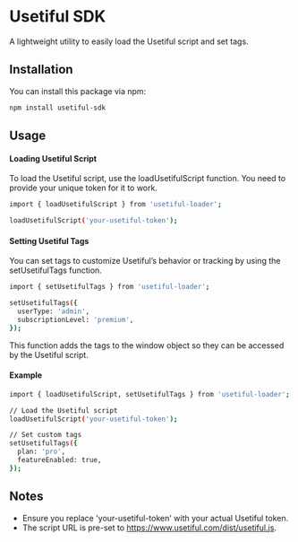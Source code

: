 # Usetiful SDK

A lightweight utility to easily load the Usetiful script and set tags.

## Installation

You can install this package via npm:

```bash
npm install usetiful-sdk
```

## Usage
#### Loading Usetiful Script

To load the Usetiful script, use the loadUsetifulScript function. You need to provide your unique token for it to work.

```bash 
import { loadUsetifulScript } from 'usetiful-loader';

loadUsetifulScript('your-usetiful-token');
```

#### Setting Usetiful Tags

You can set tags to customize Usetiful’s behavior or tracking by using the setUsetifulTags function.

```bash 
import { setUsetifulTags } from 'usetiful-loader';

setUsetifulTags({
  userType: 'admin',
  subscriptionLevel: 'premium',
});
```

This function adds the tags to the window object so they can be accessed by the Usetiful script.


#### Example
```bash
import { loadUsetifulScript, setUsetifulTags } from 'usetiful-loader';

// Load the Usetiful script
loadUsetifulScript('your-usetiful-token');

// Set custom tags
setUsetifulTags({
  plan: 'pro',
  featureEnabled: true,
});
```

## Notes
- Ensure you replace 'your-usetiful-token' with your actual Usetiful token.
- The script URL is pre-set to https://www.usetiful.com/dist/usetiful.js.

